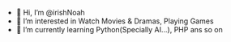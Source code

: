 - 👋 Hi, I’m @irishNoah
- 👀 I’m interested in Watch Movies & Dramas, Playing Games
- 🌱 I’m currently learning Python(Specially AI...), PHP ans so on

<!---
irishNoah/irishNoah is a ✨ special ✨ repository because its `README.md` (this file) appears on your GitHub profile.
You can click the Preview link to take a look at your changes.
--->
